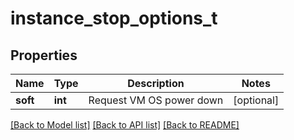 # instance_stop_options_t

## Properties
Name | Type | Description | Notes
------------ | ------------- | ------------- | -------------
**soft** | **int** | Request VM OS power down | [optional] 

[[Back to Model list]](../README.md#documentation-for-models) [[Back to API list]](../README.md#documentation-for-api-endpoints) [[Back to README]](../README.md)


